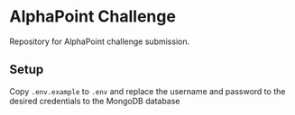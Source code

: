 # AlphaPoint Challenge
Repository for AlphaPoint challenge submission.

## Setup
Copy `.env.example` to `.env` and replace the username and password to the desired credentials to the MongoDB database
